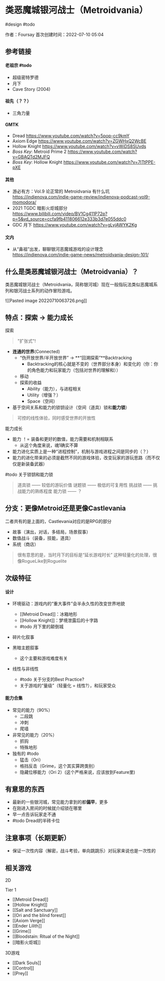 # 类恶魔城银河战士（Metroidvania）

 #design  #todo 
 
作者：Foursay
首次创建时间：2022-07-10 05:04


## 参考链接

#### 老祖宗 #todo 
- 超级密特罗德
- 月下
- Cave Story (2004)

#### 祖先（？？）
- 三角力量

#### GMTK
- Dread https://www.youtube.com/watch?v=5pop-cc9kmY
- Axiom Edge https://www.youtube.com/watch?v=ZGWHxQ2WcBE
- Hollow Knight https://www.youtube.com/watch?v=vWiDS8SUvds
- *Boss Key*: Metroid Prime 2 https://www.youtube.com/watch?v=GBAQTd2MJFQ
- *Boss Key*: Hollow Knight https://www.youtube.com/watch?v=7ITtPPE-pXE

#### 其他
- 游必有方：Vol.9 论正常的 Metroidvania 有什么坑 https://indienova.com/indie-game-review/indienova-podcast-vol9-momodora/
- 2021 TGDC 暗影火炬城部分 https://www.bilibili.com/video/BV1Cg411P72p?p=5&vd_source=ccfa9fb411806612e333b3d7e055ddc0
- GDC 月下 https://www.youtube.com/watch?v=gLyjAWYK2Kg

#### 文内
- 从“鼻祖”出发，聊聊银河恶魔城游戏的设计理念 https://indienova.com/indie-game-news/metroidvania-design-101/

## 什么是类恶魔城银河战士（Metroidvania）？

类恶魔城银河战士（Metroidvania，简称银河城）现在一般指玩法类似恶魔城系列和银河战士系列的动作冒险游戏。



![[Pasted image 20220710063726.png]]

## 特点：探索 -> 能力成长






探索 
>  "扩张式"!
- **连通的世界**(Connected)
	- “伪开放世界/半开放世界” -> **“回溯探索”**Backtracking
		- Backtracking的核心就是不变的（世界部分本身）和变化的（你：你的角色能力和玩家能力（包括对世界的理解和））
	- 移动
	- 探索的收益
		- Ability（能力），与进程相关
		- Utility（增强？）
		- Space（空间）
- 基于空间关系和能力的锁钥设计（空间（道具）锁和**能力锁**）

> 可控的线性体验，同时感受世界的开放性

能力成长
- 能力 ！= 装备和更好的数值，能力需要和机制相联系
	- 从这个角度来说，魂1确实不算
- 能力进化实质上是一种“进程控制”，机制与游戏进程之间是同步的（？）
- 能力的进化带来的必须是截然不同的游戏体验，改变玩家的游玩思路（而不仅仅是新装备武器）


#todo 关于锁钥和能力锁

> 道具锁 —— 较低的游玩价值
> 谜题锁 —— 极低的可复用性
> 挑战锁 —— 挑战能力的熟练程度
> 能力锁 —— ？



## 分支：更像Metroid还是更像Castlevania

二者共有的是上面的，Castlevania对应的是RPG的部分
- 故事（演出，对话，多结局，场景叙事）
- 数值战斗（装备，技能，道具）
- 系统（商店）

> 很有意思的是，当时月下的目标是“延长游戏时长”
> 这种轻量化的处理，很像RogueLike到Roguelite

## 次级特征

#### 设计
- 环境驱动：游戏内的“重大事件”会半永久性的改变世界地貌
	- [[Metroid Dread]]：冰箱地形
	- [[Hollow Knight]]：梦境泄露后的十字路
	- #todo 月下里的颠倒城
- 碎片化叙事
- 黑暗主题叙事
	- 这个主要和游戏难度有关

- 线性与非线性
	- #todo 关于分支的Best Practice?
	- 关于游戏的“量级”（轻量化 = 线性?），和玩家受众

#### 能力合集
- 常见的能力（90%）
	- 二段跳
	- 冲刺
	- 爬墙
- 非常见的能力（20%）
	- 抓钩
	- 特殊地形
- 独有的 #todo
	- 猛击（Ori）
	- 格挡反击（Grime，这个其实算跨类别）
	- 隐藏位移能力（Ori 2）(这个严格来说，应该放到Feature里)

## 有意思的东西

- 最新的一些银河城，常见能力拿到的都**偏早**，更多
- 在刚进入房间的时候就介绍锁在哪里
- 早一点告诉玩家走不通
- #todo Dread的半砖卡位

## 注意事项（长期更新）

- 保证一次性内容（解密，战斗考验，单向跳跳乐）对玩家来说也是一次性的


## 相关游戏


2D

Tier 1
- [[Metroid Dread]]
- [[Hollow Knight]]
- [[Salt and Sanctuary]]
- [[Ori and the blind forest]]
- [[Axiom Verge]]
- [[Ender Lilith]]
- [[Grime]]
- [[Bloodstain: Ritual of the Night]]
- [[暗影火炬城]]






3D游戏
- [[Dark Souls]]
- [[Control]]
- [[Prey]]